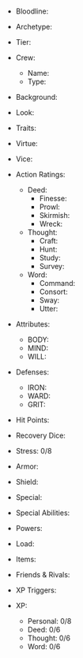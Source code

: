#

- Bloodline:
- Archetype:
- Tier:
- Crew:
    - Name:
    - Type:
- Background:
- Look:
- Traits:
- Virtue:
- Vice:

- Action Ratings:
    - Deed:
        - Finesse:
        - Prowl:
        - Skirmish:
        - Wreck:
    - Thought:
        - Craft:
        - Hunt:
        - Study:
        - Survey:
    - Word:
        - Command:
        - Consort:
        - Sway:
        - Utter:
- Attributes:
    - BODY:
    - MIND:
    - WILL:
- Defenses:
    - IRON:
    - WARD:
    - GRIT:

- Hit Points:
- Recovery Dice:
- Stress: 0/8
- Armor:
- Shield:
- Special:

- Special Abilities:
- Powers:
- Load:
- Items:
- Friends & Rivals:

- XP Triggers:
- XP:
    - Personal: 0/8
    - Deed: 0/6
    - Thought: 0/6
    - Word: 0/6
